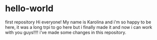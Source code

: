 # hello-world
first repository
Hi everyone!
My name is Karolina and i'm so happy to be here, it was a long trpi to go here but i finally made it and now i can work with you guys!!!! 
i've made some changes in this repository.
